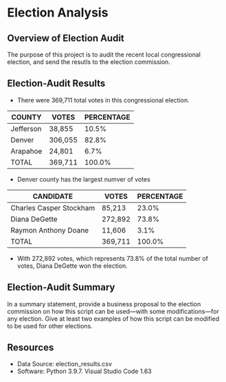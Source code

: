# Election Analysis

## Overview of Election Audit
The purpose of this project is to audit the recent local congressional election, and send the resutls to the election commission.

## Election-Audit Results
* There were 369,711 total votes in this congressional election.

| COUNTY  | VOTES | PERCENTAGE |
| ------------- | ------------- | ------------- |
| Jefferson | 38,855  | 10.5% |
| Denver | 306,055  | 82.8% |
| Arapahoe | 24,801  | 6.7% |
| TOTAL  | 369,711 | 100.0% |
* Denver county has the largest numver of votes

| CANDIDATE  | VOTES | PERCENTAGE |
| ------------- | ------------- | ------------- |
| Charles Casper Stockham  | 85,213  | 23.0% |
| Diana DeGette  | 272,892  | 73.8% |
| Raymon Anthony Doane  | 11,606  | 3.1% |
| TOTAL  | 369,711  | 100.0% |
* With 272,892 votes, which represents 73.8% of the total number of votes, Diana DeGette won the election.

## Election-Audit Summary
In a summary statement, provide a business proposal to the election commission on how this script can be used—with some modifications—for any election. Give at least two examples of how this script can be modified to be used for other elections.

## Resources
* Data Source: election_results.csv
* Software: Python 3.9.7. Visual Studio Code 1.63
